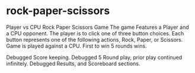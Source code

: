# rock-paper-scissors
Player vs CPU Rock Paper Scissors Game
The game Features a Player and a CPU opponent. The player is to click one of three button choices. Each button represents one of the following actions, Rock, Paper, or Scissors.
Game is played against a CPU.
First to win 5 rounds wins.


Debugged Score keeping.
Debugged 5 Round play, prior play continued infinitely.
Debugged Results, and Scoreboard sections.

